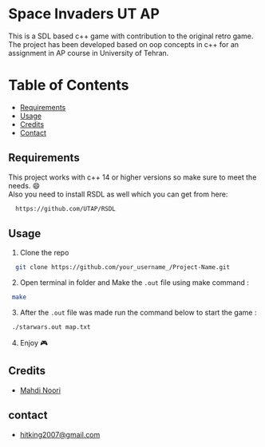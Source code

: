 # Space Invaders UT AP
This is a SDL based c++ game with contribution to the original retro game.
<br>
The project has been developed based on oop concepts in c++ for an assignment in AP course in University of Tehran.

# Table of Contents
* [Requirements](requirements)
* [Usage](#usage)
* [Credits](#credits)
* [Contact](#contact)

## Requirements
This project works with c++ 14 or higher versions so make sure to meet the needs. 😄<br>
Also you need to install RSDL as well which you can get from here:
 ```sh
   https://github.com/UTAP/RSDL
   ```

## Usage
1. Clone the repo
 ```sh
   git clone https://github.com/your_username_/Project-Name.git
   ```
2. Open terminal in folder and Make the ``.out`` file using make command :
  ```sh
   make
   ```
3. After the ``.out`` file was made run the command below to start the game :
   
  ```sh
   ./starwars.out map.txt
   ```
4. Enjoy 🎮

## Credits
* [Mahdi Noori](https://github.com/MahdiNoori2003)

## contact
* [hitking2007@gmail.com]()
